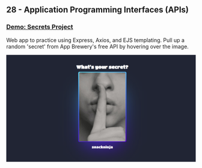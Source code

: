 ## 28 - Application Programming Interfaces (APIs)

### [Demo: Secrets Project](https://secrets-project-gdbecker.replit.app/)

Web app to practice using Express, Axios, and EJS templating. Pull up a random 'secret' from App Brewery's free API by hovering over the image.

!["Page"](./Page.png)
